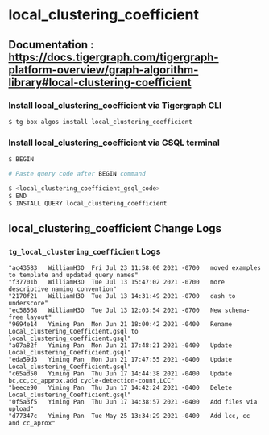 # local_clustering_coefficient
## Documentation : https://docs.tigergraph.com/tigergraph-platform-overview/graph-algorithm-library#local-clustering-coefficient
### Install local_clustering_coefficient via Tigergraph CLI
```bash
$ tg box algos install local_clustering_coefficient
```
### Install local_clustering_coefficient via GSQL terminal
```bash
$ BEGIN 

# Paste query code after BEGIN command

$ <local_clustering_coefficient_gsql_code>
$ END 
$ INSTALL QUERY local_clustering_coefficient
```
## local_clustering_coefficient Change Logs

### `tg_local_clustering_coefficient` Logs

```
"ac43583   WilliamH3O  Fri Jul 23 11:58:00 2021 -0700   moved examples to template and updated query names"
"f37701b   WilliamH3O  Tue Jul 13 15:47:02 2021 -0700   more descriptive naming convention"
"2170f21   WilliamH3O  Tue Jul 13 14:31:49 2021 -0700   dash to underscore"
"ec58568   WilliamH3O  Tue Jul 13 12:03:54 2021 -0700   New schema-free layout"
"9694e14   Yiming Pan  Mon Jun 21 18:00:42 2021 -0400   Rename Local_clustering_Coefficient.gsql to local_clustering_coefficient.gsql"
"a07a82f   Yiming Pan  Mon Jun 21 17:48:21 2021 -0400   Update Local_clustering_Coefficient.gsql"
"eda59d3   Yiming Pan  Mon Jun 21 17:47:55 2021 -0400   Update Local_clustering_Coefficient.gsql"
"c65ad50   Yiming Pan  Thu Jun 17 14:44:38 2021 -0400   Update bc,cc,cc_approx,add cycle-detection-count,LCC"
"beece90   Yiming Pan  Thu Jun 17 14:42:24 2021 -0400   Delete Local_clustering_Coefficient.gsql"
"0f5a3f5   Yiming Pan  Thu Jun 17 14:38:57 2021 -0400   Add files via upload"
"d77347c   Yiming Pan  Tue May 25 13:34:29 2021 -0400   Add lcc, cc and cc_aprox"
```
